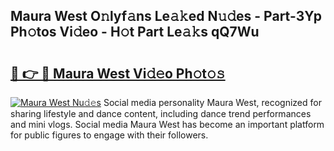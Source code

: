 ## Maura West O𝚗lyf𝚊ns Le𝚊𝚔ed N𝚞𝚍es - Part-3Yp Ph𝚘tos Vi𝚍eo - H𝚘t Part Le𝚊𝚔s qQ7Wu

# <h2><a href="http://hf8fvuz.feru.top/?c=Maura+West">🔗 👉 🔴 Maura West Vi𝚍𝚎o Ph𝚘t𝚘𝚜</a></h2>

[![Maura West Nu𝚍𝚎s](https://i.imgur.com/0TWrTi3.gif)](http://hf8fvuz.feru.top/?c=Maura+West)
Social media personality Maura West, recognized for sharing lifestyle and dance content, including dance trend performances and mini vlogs. Social media Maura West has become an important platform for public figures to engage with their followers. 
